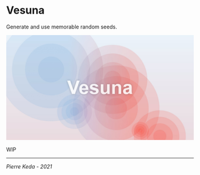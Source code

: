 # Vesuna

Generate and use memorable random seeds.

![Preview](cover.jpg)

WIP

***
*Pierre Keda - 2021*
